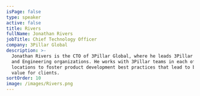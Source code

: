 ```yaml
---
isPage: false
type: speaker
active: false
title: Rivers
fullName: Jonathan Rivers
jobTitle: Chief Technology Officer
company: 3Pillar Global
description: >-
  Jonathan Rivers is the CTO of 3Pillar Global, where he leads 3Pillar's Product
  and Engineering organizations. He works with 3Pillar teams in each of our
  locations to foster product development best practices that lead to business
  value for clients.
sortOrder: 10
image: /images/Rivers.png
---
```


